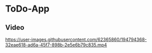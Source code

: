 # ToDo-App

## Video

https://user-images.githubusercontent.com/62365860/194794368-32eae618-ad6a-45f7-898b-2e5e6b79c835.mp4
